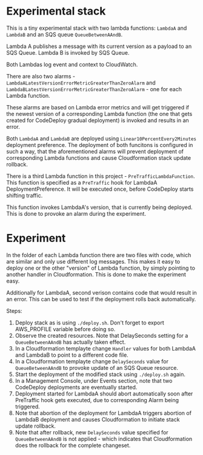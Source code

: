 # Experimental stack

This is a tiny experimental stack with two lambda functions: `LambdaA` and `LambdaB` and an SQS queue `QueueBetweenAAndB`.

Lambda A publishes a message with its current version as a payload to an SQS Queue.
Lambda B is invoked by SQS Queue.

Both Lambdas log event and context to CloudWatch.

There are also two alarms - `LambdaALatestVersionErrorMetricGreaterThanZeroAlarm` and `LambdaBLatestVersionErrorMetricGreaterThanZeroAlarm` - one for each Lambda function.

These alarms are based on Lambda error metrics and will get triggered if the newest version of a corresponding Lambda function (the one that gets created for CodeDeploy gradual deployment) is invoked and results in an error.

Both `LambdaA` and `LambdaB` are deployed using `Linear10PercentEvery2Minutes` deployment preference.
The deployment of both funcitons is configured in such a way, that the aforementioned alarms will prevent deployment of corresponding Lambda functions and cause Cloudformation stack update rollback.

There is a third Lambda function in this project - `PreTrafficLambdaFunction`.
This function is specified as a `PreTraffic` hook for LambdaA DeploymentPreference.
It will be executed once, before CodeDeploy starts shifting traffic.

This function invokes LambdaA's version, that is currently being deployed. This is done to provoke an alarm during the experiment.

# Experiment

In the folder of each Lambda function there are two files with code, which are similar and only use different log messages.
This makes it easy to deploy one or the other "version" of Lambda function, by simply pointing to another handler in Cloudformation.
This is done to make the experiment easy.

Additionally for LambdaA, second verison contains code that would result in an error.
This can be used to test if the deployment rolls back automatically.

Steps:

1. Deploy stack as is using `./deploy.sh`. Don't forget to export AWS_PROFILE variable before doing so.
1. Observe the created resources. Note that DelaySeconds setting for a `QueueBetweenAAndB` has actually taken effect.
1. In a Cloudformation templayte change `Handler` values for both LambdaA and LambdaB to point to a different code file.
1. In a Cloudformation templayte change `DelaySeconds` value for `QueueBetweenAAndB` to provoke update of an SQS Queue resource.
1. Start the deployment of the modified stack using `./deploy.sh` again.
1. In a Management Console, under Events section, note that two CodeDeploy deployments are eventually started.
1. Deployment started for LambdaA should abort automatically soon after PreTraffic hook gets executed, due to corresponding Alarm being triggered.
1. Note that abortion of the deployment for LambdaA triggers abortion of LambdaB deployment and causes Cloudformation to initiate stack update rollback.
1. Note that after rollback, new `DelaySeconds` value specified for `QueueBetweenAAndB` is not applied - which indicates that Cloudformation does the rollback for the complete changeset.


